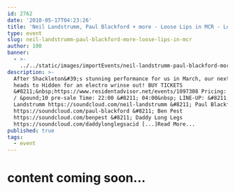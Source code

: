 ```yaml
---
id: 2762
date: '2018-05-17T04:23:26'
title: 'Neil Landstrumm, Paul Blackford + more - Loose Lips in MCR - Loose Lips'
type: event
slug: neil-landstrumm-paul-blackford-more-loose-lips-in-mcr
author: 100
banner:
  - >-
    ../../static/images/importEvents/neil-landstrumm-paul-blackford-more-loose-lips-in-mcr/image2762.jpeg
description: >-
  After Shackleton&#39;s stunning performance for us in March, our next night
  heads to Hidden for an electro wrinse out! BUY TICKETS
  &#8211;&nbsp;https://www.residentadvisor.net/events/1097308 Pricing: &pound;5
  / &pound;10 pre-sale Time: 22:00 &#8211; 04:00&nbsp; LINE-UP: &#8211; Neil
  Landstrumm https://soundcloud.com/neil-landstrumm &#8211; Paul Blackford
  https://soundcloud.com/paul-blackford &#8211; Ben Pest
  https://soundcloud.com/benpest &#8211; Daddy Long Legs
  https://soundcloud.com/daddylonglegsacid [...]Read More...
published: true
tags:
  - event
---
```

content coming soon...
======================